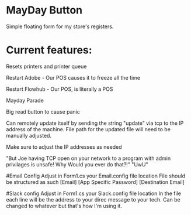 # MayDay Button
Simple floating form for my store's registers.

# Current features:

Resets printers and printer queue

Restart Adobe - Our POS causes it to freeze all the time

Restart Flowhub - Our POS, is literally a POS

Mayday Parade

Big read button to cause panic

Can remotely update itself by sending the string "update" via tcp to the IP address of the machine. 
File path for the updated file will need to be manually adjusted.

Make sure to adjust the IP addresses as needed

"But Joe having TCP open on your network to a program with admin privilages is unsafe! Why Would you ever do that?!"
"UwU"


#Email Config
Adjust in Form1.cs your Email.config file location
File should be structured as such
[Email]
[App Specific Password]
[Destination Email]

#Slack config
Adjust in Form1.cs your Slack.config file location
In the file each line will be the address to your direc message to your tech.
Can be changed to whatever but that's how I'm using it.
